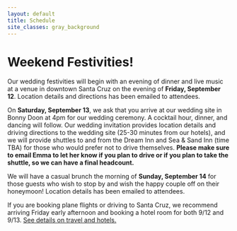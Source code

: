 ```yaml
---
layout: default
title: Schedule
site_classes: gray_background
---
```


Weekend Festivities!
====================

Our wedding festivities will begin with an evening of dinner and live music at a venue in downtown Santa Cruz on the evening of **Friday, September 12**. Location details and directions has been emailed to attendees.

On **Saturday, September 13**, we ask that you arrive at our wedding site in Bonny Doon at 4pm for our wedding ceremony. A cocktail hour, dinner, and dancing will follow. Our wedding invitation provides location details and driving directions to the wedding site (25-30 minutes from our hotels), and we will provide shuttles to and from the Dream Inn and Sea & Sand Inn (time TBA) for those who would prefer not to drive themselves. **Please make sure to email Emma to let her know if you plan to drive or if you plan to take the shuttle, so we can have a final headcount.**

We will have a casual brunch the morning of **Sunday, September 14** for those guests who wish to stop by and wish the happy couple off on their honeymoon! Location details has been emailed to attendees.

If you are booking plane flights or driving to Santa Cruz, we recommend arriving Friday early afternoon and booking a hotel room for both 9/12 and 9/13. [See details on travel and hotels.](travel-and-hotels.html#site)
